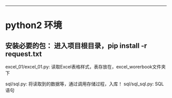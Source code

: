 ---
# python2 环境
## 安装必要的包： 进入项目根目录，pip install -r request.txt
excel_01/excel_01.py: 读取Excel表格样式，表存放在，excel_worerbook文件夹下

sql/sql.py: 将读取到的数据等，通过调用存储过程，入库！
sql/sql_sql.py: SQL 语句
